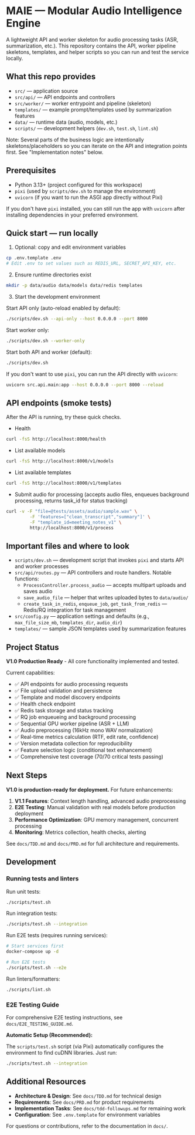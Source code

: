 # MAIE — Modular Audio Intelligence Engine

A lightweight API and worker skeleton for audio processing tasks (ASR, summarization, etc.). This repository contains the API, worker pipeline skeletons, templates, and helper scripts so you can run and test the service locally.

## What this repo provides

- `src/` — application source
- `src/api/` — API endpoints and controllers
- `src/worker/` — worker entrypoint and pipeline (skeleton)
- `templates/` — example prompt/templates used by summarization features
- `data/` — runtime data (audio, models, etc.)
- `scripts/` — development helpers (`dev.sh`, `test.sh`, `lint.sh`)

Note: Several parts of the business logic are intentionally skeletons/placeholders so you can iterate on the API and integration points first. See "Implementation notes" below.

## Prerequisites

- Python 3.13+ (project configured for this workspace)
- `pixi` (used by `scripts/dev.sh` to manage the environment)
- `uvicorn` (if you want to run the ASGI app directly without Pixi)

If you don't have `pixi` installed, you can still run the app with `uvicorn` after installing dependencies in your preferred environment.

## Quick start — run locally

1. Optional: copy and edit environment variables

```bash
cp .env.template .env
# Edit .env to set values such as REDIS_URL, SECRET_API_KEY, etc.
```

2. Ensure runtime directories exist

```bash
mkdir -p data/audio data/models data/redis templates
```

3. Start the development environment

Start API only (auto-reload enabled by default):

```bash
./scripts/dev.sh --api-only --host 0.0.0.0 --port 8000
```

Start worker only:

```bash
./scripts/dev.sh --worker-only
```

Start both API and worker (default):

```bash
./scripts/dev.sh
```

If you don't want to use `pixi`, you can run the API directly with `uvicorn`:

```bash
uvicorn src.api.main:app --host 0.0.0.0 --port 8000 --reload
```

## API endpoints (smoke tests)

After the API is running, try these quick checks.

- Health

```bash
curl -fsS http://localhost:8000/health
```

- List available models

```bash
curl -fsS http://localhost:8000/v1/models
```

- List available templates

```bash
curl -fsS http://localhost:8000/v1/templates
```

- Submit audio for processing (accepts audio files, enqueues background processing, returns task_id for status tracking)

```bash
curl -v -F "file=@tests/assets/audio/sample.wav" \
		 -F 'features=["clean_transcript","summary"]' \
		 -F "template_id=meeting_notes_v1" \
		 http://localhost:8000/v1/process
```

## Important files and where to look

- `scripts/dev.sh` — development script that invokes `pixi` and starts API and worker processes
- `src/api/routes.py` — API controllers and route handlers. Notable functions:
  - `ProcessController.process_audio` — accepts multipart uploads and saves audio
  - `save_audio_file` — helper that writes uploaded bytes to `data/audio/`
  - `create_task_in_redis`, `enqueue_job`, `get_task_from_redis` — Redis/RQ integration for task management
- `src/config.py` — application settings and defaults (e.g., `max_file_size_mb`, `templates_dir`, `audio_dir`)
- `templates/` — sample JSON templates used by summarization features

## Project Status

**V1.0 Production Ready** - All core functionality implemented and tested.

Current capabilities:

- ✅ API endpoints for audio processing requests
- ✅ File upload validation and persistence
- ✅ Template and model discovery endpoints
- ✅ Health check endpoint
- ✅ Redis task storage and status tracking
- ✅ RQ job enqueueing and background processing
- ✅ Sequential GPU worker pipeline (ASR + LLM)
- ✅ Audio preprocessing (16kHz mono WAV normalization)
- ✅ Real-time metrics calculation (RTF, edit rate, confidence)
- ✅ Version metadata collection for reproducibility
- ✅ Feature selection logic (conditional text enhancement)
- ✅ Comprehensive test coverage (70/70 critical tests passing)

## Next Steps

**V1.0 is production-ready for deployment.** For future enhancements:

1. **V1.1 Features**: Context length handling, advanced audio preprocessing
2. **E2E Testing**: Manual validation with real models before production deployment
3. **Performance Optimization**: GPU memory management, concurrent processing
4. **Monitoring**: Metrics collection, health checks, alerting

See `docs/TDD.md` and `docs/PRD.md` for full architecture and requirements.

## Development

### Running tests and linters

Run unit tests:

```bash
./scripts/test.sh
```

Run integration tests:

```bash
./scripts/test.sh --integration
```

Run E2E tests (requires running services):

```bash
# Start services first
docker-compose up -d

# Run E2E tests
./scripts/test.sh --e2e
```

Run linters/formatters:

```bash
./scripts/lint.sh
```

### E2E Testing Guide

For comprehensive E2E testing instructions, see `docs/E2E_TESTING_GUIDE.md`.

**Automatic Setup (Recommended):**

The `scripts/test.sh` script (via Pixi) automatically configures the environment to find cuDNN libraries. Just run:

```bash
./scripts/test.sh --integration
```

## Additional Resources

- **Architecture & Design**: See `docs/TDD.md` for technical design
- **Requirements**: See `docs/PRD.md` for product requirements
- **Implementation Tasks**: See `docs/tdd-followups.md` for remaining work
- **Configuration**: See `.env.template` for environment variables

For questions or contributions, refer to the documentation in `docs/`.
